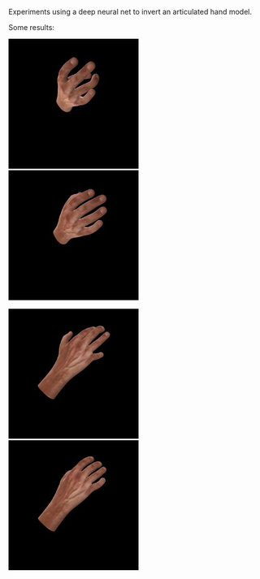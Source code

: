 Experiments using a deep neural net to invert an articulated hand model.

Some results:

![Test 0](Test/0.jpeg)
![Predict 0](Test/0-predict.jpeg)

![Test 1](Test/1.jpeg)
![Predict 1](Test/1-predict.jpeg)

